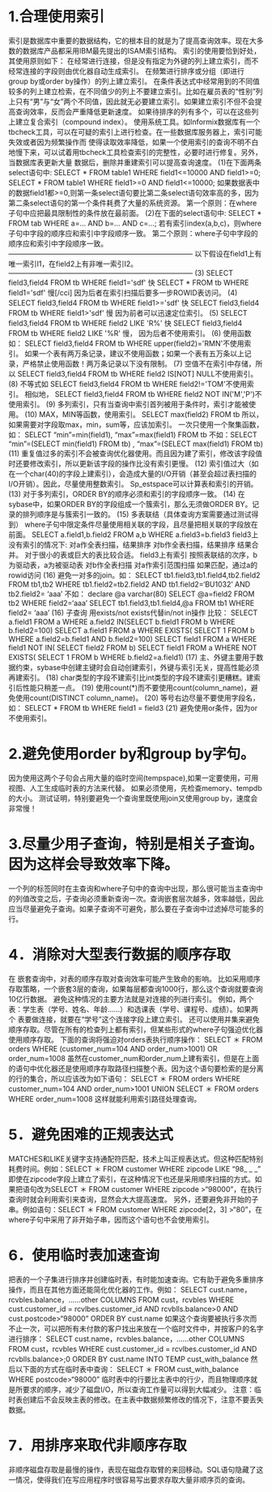 # 1.合理使用索引

索引是数据库中重要的数据结构，它的根本目的就是为了提高查询效率。现在大多数的数据库产品都采用IBM最先提出的ISAM索引结构。
索引的使用要恰到好处，其使用原则如下：
在经常进行连接，但是没有指定为外键的列上建立索引，而不经常连接的字段则由优化器自动生成索引。 
在频繁进行排序或分组（即进行group by或order by操作）的列上建立索引。 
在条件表达式中经常用到的不同值较多的列上建立检索，在不同值少的列上不要建立索引。比如在雇员表的“性别”列上只有“男”与“女”两个不同值，因此就无必要建立索引。如果建立索引不但不会提高查询效率，反而会严重降低更新速度。 
如果待排序的列有多个，可以在这些列上建立复合索引（compound index）。 
使用系统工具。如Informix数据库有一个tbcheck工具，可以在可疑的索引上进行检查。在一些数据库服务器上，索引可能失效或者因为频繁操作而 使得读取效率降低，如果一个使用索引的查询不明不白地慢下来，可以试着用tbcheck工具检查索引的完整性，必要时进行修复。另外，当数据库表更新大量 数据后，删除并重建索引可以提高查询速度。
(1)在下面两条select语句中:
SELECT * FROM table1 WHERE field1<=10000 AND field1>=0; 
SELECT * FROM table1 WHERE field1>=0 AND field1<=10000;
如果数据表中的数据field1都>=0,则第一条select语句要比第二条select语句效率高的多，因为第二条select语句的第一个条件耗费了大量的系统资源。
第一个原则：在where子句中应把最具限制性的条件放在最前面。
(2)在下面的select语句中:
SELECT * FROM tab WHERE a=… AND b=… AND c=…;
若有索引index(a,b,c)，则where子句中字段的顺序应和索引中字段顺序一致。
第二个原则：where子句中字段的顺序应和索引中字段顺序一致。
—————————————————————————— 
以下假设在field1上有唯一索引I1，在field2上有非唯一索引I2。 
—————————————————————————— 
(3) SELECT field3,field4 FROM tb WHERE field1='sdf' 快 
SELECT * FROM tb WHERE field1='sdf' 慢[/cci]
因为后者在索引扫描后要多一步ROWID表访问。
(4) SELECT field3,field4 FROM tb WHERE field1>='sdf' 快 
SELECT field3,field4 FROM tb WHERE field1>'sdf' 慢
因为前者可以迅速定位索引。
(5) SELECT field3,field4 FROM tb WHERE field2 LIKE 'R%' 快 
SELECT field3,field4 FROM tb WHERE field2 LIKE '%R' 慢，
因为后者不使用索引。
(6) 使用函数如： 
SELECT field3,field4 FROM tb WHERE upper(field2)='RMN'不使用索引。
如果一个表有两万条记录，建议不使用函数；如果一个表有五万条以上记录，严格禁止使用函数！两万条记录以下没有限制。
(7) 空值不在索引中存储，所以 
SELECT field3,field4 FROM tb WHERE field2 IS[NOT] NULL不使用索引。
(8) 不等式如 
SELECT field3,field4 FROM tb WHERE field2!='TOM'不使用索引。 
相似地， 
SELECT field3,field4 FROM tb WHERE field2 NOT IN('M','P')不使用索引。
(9) 多列索引，只有当查询中索引首列被用于条件时，索引才能被使用。
(10) MAX，MIN等函数，使用索引。 
SELECT max(field2) FROM tb 所以，如果需要对字段取max，min，sum等，应该加索引。
一次只使用一个聚集函数，如： 
SELECT “min”=min(field1), “max”=max(field1) FROM tb 
不如：SELECT “min”=(SELECT min(field1) FROM tb) , “max”=(SELECT max(field1) FROM tb)
(11) 重复值过多的索引不会被查询优化器使用。而且因为建了索引，修改该字段值时还要修改索引，所以更新该字段的操作比没有索引更慢。
(12) 索引值过大（如在一个char(40)的字段上建索引），会造成大量的I/O开销（甚至会超过表扫描的I/O开销）。因此，尽量使用整数索引。 Sp_estspace可以计算表和索引的开销。
(13) 对于多列索引，ORDER BY的顺序必须和索引的字段顺序一致。
(14) 在sybase中，如果ORDER BY的字段组成一个簇索引，那么无须做ORDER BY。记录的排列顺序是与簇索引一致的。
(15) 多表联结（具体查询方案需要通过测试得到） 
where子句中限定条件尽量使用相关联的字段，且尽量把相关联的字段放在前面。 
SELECT a.field1,b.field2 FROM a,b WHERE a.field3=b.field3
field3上没有索引的情况下: 
对a作全表扫描，结果排序 
对b作全表扫描，结果排序 
结果合并。 
对于很小的表或巨大的表比较合适。 
field3上有索引 
按照表联结的次序，b为驱动表，a为被驱动表 
对b作全表扫描 
对a作索引范围扫描 
如果匹配，通过a的rowid访问
(16) 避免一对多的join。如： 
SELECT tb1.field3,tb1.field4,tb2.field2 FROM tb1,tb2 WHERE tb1.field2=tb2.field2 AND tb1.field2=‘BU1032’ AND tb2.field2= ‘aaa’ 
不如： 
declare @a varchar(80) 
SELECT @a=field2 FROM tb2 WHERE field2=‘aaa’ 
SELECT tb1.field3,tb1.field4,@a FROM tb1 WHERE field2= ‘aaa’
(16) 子查询 
用exists/not exists代替in/not in操作 
比较： 
SELECT a.field1 FROM a WHERE a.field2 IN(SELECT b.field1 FROM b WHERE b.field2=100) 
SELECT a.field1 FROM a WHERE EXISTS( SELECT 1 FROM b WHERE a.field2=b.field1 AND b.field2=100) 
SELECT field1 FROM a WHERE field1 NOT IN( SELECT field2 FROM b) 
SELECT field1 FROM a WHERE NOT EXISTS( SELECT 1 FROM b WHERE b.field2=a.field1)
(17) 主、外键主要用于数据约束，sybase中创建主键时会自动创建索引，外键与索引无关，提高性能必须再建索引。
(18) char类型的字段不建索引比int类型的字段不建索引更糟糕。建索引后性能只稍差一点。
(19) 使用count(*)而不要使用count(column_name)，避免使用count(DISTINCT column_name)。
(20) 等号右边尽量不要使用字段名，如： 
SELECT * FROM tb WHERE field1 = field3
(21) 避免使用or条件，因为or不使用索引。

# 2.避免使用order by和group by字句。

因为使用这两个子句会占用大量的临时空间(tempspace),如果一定要使用，可用视图、人工生成临时表的方法来代替。 
如果必须使用，先检查memory、tempdb的大小。 
测试证明，特别要避免一个查询里既使用join又使用group by，速度会非常慢！

# 3.尽量少用子查询，特别是相关子查询。因为这样会导致效率下降。

一个列的标签同时在主查询和where子句中的查询中出现，那么很可能当主查询中的列值改变之后，子查询必须重新查询一次。查询嵌套层次越多，效率越低，因此应当尽量避免子查询。如果子查询不可避免，那么要在子查询中过滤掉尽可能多的行。

# 4．消除对大型表行数据的顺序存取

在 嵌套查询中，对表的顺序存取对查询效率可能产生致命的影响。 
比如采用顺序存取策略，一个嵌套3层的查询，如果每层都查询1000行，那么这个查询就要查询 10亿行数据。 
避免这种情况的主要方法就是对连接的列进行索引。 
例如，两个表：学生表（学号、姓名、年龄……）和选课表（学号、课程号、成绩）。如果两个 表要做连接，就要在“学号”这个连接字段上建立索引。 
还可以使用并集来避免顺序存取。尽管在所有的检查列上都有索引，但某些形式的where子句强迫优化器使用顺序存取。 
下面的查询将强迫对orders表执行顺序操作： 
SELECT ＊ FROM orders WHERE (customer_num=104 AND order_num>1001) OR order_num=1008 
虽然在customer_num和order_num上建有索引，但是在上面的语句中优化器还是使用顺序存取路径扫描整个表。因为这个语句要检索的是分离的行的集合，所以应该改为如下语句： 
SELECT ＊ FROM orders WHERE customer_num=104 AND order_num>1001 
UNION 
SELECT ＊ FROM orders WHERE order_num=1008 
这样就能利用索引路径处理查询。

# 5．避免困难的正规表达式

MATCHES和LIKE关键字支持通配符匹配，技术上叫正规表达式。但这种匹配特别耗费时间。例如：SELECT ＊ FROM customer WHERE zipcode LIKE “98_ _ _” 
即使在zipcode字段上建立了索引，在这种情况下也还是采用顺序扫描的方式。如果把语句改为SELECT ＊ FROM customer WHERE zipcode >“98000”，在执行查询时就会利用索引来查询，显然会大大提高速度。 
另外，还要避免非开始的子串。例如语句：SELECT ＊ FROM customer WHERE zipcode[2，3] >“80”，在where子句中采用了非开始子串，因而这个语句也不会使用索引。

# 6．使用临时表加速查询

把表的一个子集进行排序并创建临时表，有时能加速查询。它有助于避免多重排序操作，而且在其他方面还能简化优化器的工作。例如： 
SELECT cust.name，rcvbles.balance，……other COLUMNS 
FROM cust，rcvbles 
WHERE cust.customer_id = rcvlbes.customer_id 
AND rcvblls.balance>0 
AND cust.postcode>“98000” 
ORDER BY cust.name 
如果这个查询要被执行多次而不止一次，可以把所有未付款的客户找出来放在一个临时文件中，并按客户的名字进行排序： 
SELECT cust.name，rcvbles.balance，……other COLUMNS 
FROM cust，rcvbles 
WHERE cust.customer_id = rcvlbes.customer_id 
AND rcvblls.balance>;0 
ORDER BY cust.name 
INTO TEMP cust_with_balance 
然后以下面的方式在临时表中查询： 
SELECT ＊ FROM cust_with_balance 
WHERE postcode>“98000” 
临时表中的行要比主表中的行少，而且物理顺序就是所要求的顺序，减少了磁盘I/O，所以查询工作量可以得到大幅减少。 
注意：临时表创建后不会反映主表的修改。在主表中数据频繁修改的情况下，注意不要丢失数据。

# 7．用排序来取代非顺序存取

非顺序磁盘存取是最慢的操作，表现在磁盘存取臂的来回移动。SQL语句隐藏了这一情况，使得我们在写应用程序时很容易写出要求存取大量非顺序页的查询。